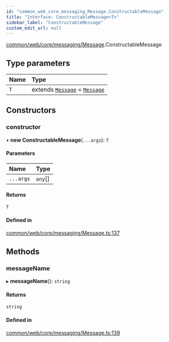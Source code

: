 ```yaml
---
id: "common_web_core_messaging_Message.ConstructableMessage"
title: "Interface: ConstructableMessage<T>"
sidebar_label: "ConstructableMessage"
custom_edit_url: null
---
```


[common/web/core/messaging/Message](../modules/common_web_core_messaging_Message.md).ConstructableMessage

## Type parameters

| Name | Type |
| :------ | :------ |
| `T` | extends [`Message`](../classes/common_web_core_messaging_Message.Message.md) = [`Message`](../classes/common_web_core_messaging_Message.Message.md) |

## Constructors

### constructor

• **new ConstructableMessage**(`...args`): `T`

#### Parameters

| Name | Type |
| :------ | :------ |
| `...args` | `any`[] |

#### Returns

`T`

#### Defined in

[common/web/core/messaging/Message.ts:137](https://github.com/Soroush9978/rds-ng/blob/3365237/src/common/web/core/messaging/Message.ts#L137)

## Methods

### messageName

▸ **messageName**(): `string`

#### Returns

`string`

#### Defined in

[common/web/core/messaging/Message.ts:139](https://github.com/Soroush9978/rds-ng/blob/3365237/src/common/web/core/messaging/Message.ts#L139)
